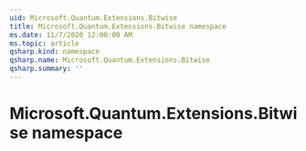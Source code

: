 ```yaml
---
uid: Microsoft.Quantum.Extensions.Bitwise
title: Microsoft.Quantum.Extensions.Bitwise namespace
ms.date: 11/7/2020 12:00:00 AM
ms.topic: article
qsharp.kind: namespace
qsharp.name: Microsoft.Quantum.Extensions.Bitwise
qsharp.summary: ''
---
```


# Microsoft.Quantum.Extensions.Bitwise namespace



